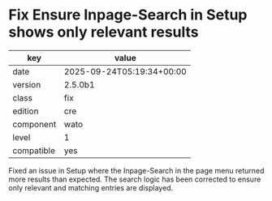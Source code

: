 [//]: # (werk v2)
# Fix Ensure Inpage-Search in Setup shows only relevant results

key        | value
---------- | ---
date       | 2025-09-24T05:19:34+00:00
version    | 2.5.0b1
class      | fix
edition    | cre
component  | wato
level      | 1
compatible | yes

Fixed an issue in Setup where the Inpage-Search in the page menu returned more
results than expected. The search logic has been corrected to ensure only
relevant and matching entries are displayed.
